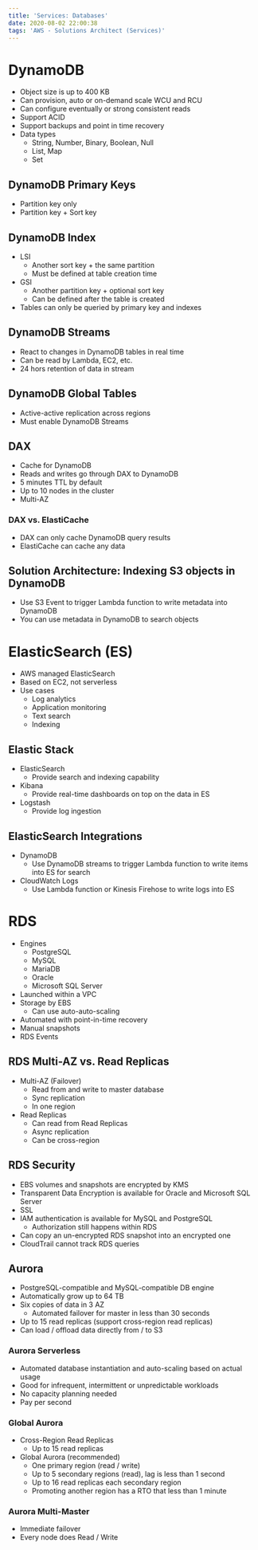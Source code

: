 ```yaml
---
title: 'Services: Databases'
date: 2020-08-02 22:00:38
tags: 'AWS - Solutions Architect (Services)'
---
```


# DynamoDB

- Object size is up to 400 KB
- Can provision, auto or on-demand scale WCU and RCU
- Can configure eventually or strong consistent reads
- Support ACID
- Support backups and point in time recovery
- Data types
  - String, Number, Binary, Boolean, Null
  - List, Map
  - Set

## DynamoDB Primary Keys

- Partition key only
- Partition key + Sort key

## DynamoDB Index

- LSI
  - Another sort key + the same partition
  - Must be defined at table creation time
- GSI
  - Another partition key + optional sort key
  - Can be defined after the table is created
- Tables can only be queried by primary key and indexes

## DynamoDB Streams

- React to changes in DynamoDB tables in real time
- Can be read by Lambda, EC2, etc.
- 24 hors retention of data in stream

## DynamoDB Global Tables

- Active-active replication across regions
- Must enable DynamoDB Streams

## DAX

- Cache for DynamoDB
- Reads and writes go through DAX to DynamoDB
- 5 minutes TTL by default
- Up to 10 nodes in the cluster
- Multi-AZ

### DAX vs. ElastiCache

- DAX can only cache DynamoDB query results
- ElastiCache can cache any data

## Solution Architecture: Indexing S3 objects in DynamoDB

- Use S3 Event to trigger Lambda function to write metadata into DynamoDB
- You can use metadata in DynamoDB to search objects

# ElasticSearch (ES)

- AWS managed ElasticSearch
- Based on EC2, not serverless
- Use cases
  - Log analytics
  - Application monitoring
  - Text search
  - Indexing

## Elastic Stack

- ElasticSearch
  - Provide search and indexing capability
- Kibana
  - Provide real-time dashboards on top on the data in ES
- Logstash
  - Provide log ingestion

## ElasticSearch Integrations

- DynamoDB
  - Use DynamoDB streams to trigger Lambda function to write items into ES for search
- CloudWatch Logs
  - Use Lambda function or Kinesis Firehose to write logs into ES

# RDS

- Engines
  - PostgreSQL
  - MySQL
  - MariaDB
  - Oracle
  - Microsoft SQL Server
- Launched within a VPC
- Storage by EBS
  - Can use auto-auto-scaling
- Automated with point-in-time recovery
- Manual snapshots
- RDS Events

## RDS Multi-AZ vs. Read Replicas

- Multi-AZ (Failover)
  - Read from and write to master database
  - Sync replication
  - In one region
- Read Replicas
  - Can read from Read Replicas
  - Async replication
  - Can be cross-region

## RDS Security

- EBS volumes and snapshots are encrypted by KMS
- Transparent Data Encryption is available for Oracle and Microsoft SQL Server
- SSL
- IAM authentication is available for MySQL and PostgreSQL
  - Authorization still happens within RDS
- Can copy an un-encrypted RDS snapshot into an encrypted one
- CloudTrail cannot track RDS queries

## Aurora

- PostgreSQL-compatible and MySQL-compatible DB engine
- Automatically grow up to 64 TB
- Six copies of data in 3 AZ
  - Automated failover for master in less than 30 seconds
- Up to 15 read replicas (support cross-region read replicas)
- Can load / offload data directly from / to S3

### Aurora Serverless

- Automated database instantiation and auto-scaling based on actual usage
- Good for infrequent, intermittent or unpredictable workloads
- No capacity planning needed
- Pay per second

### Global Aurora

- Cross-Region Read Replicas
  - Up to 15 read replicas
- Global Aurora (recommended)
  - One primary region (read / write)
  - Up to 5 secondary regions (read), lag is less than 1 second
  - Up to 16 read replicas each secondary region
  - Promoting another region has a RTO that less than 1 minute

### Aurora Multi-Master

- Immediate failover
- Every node does Read / Write
